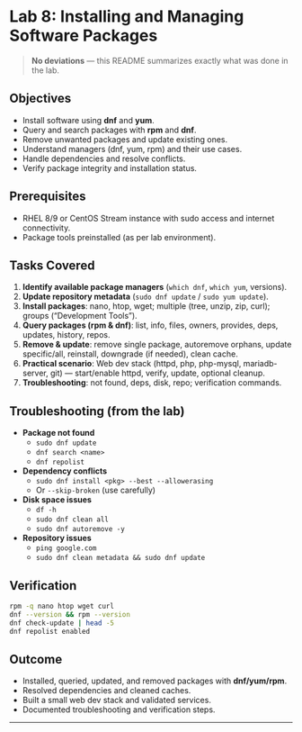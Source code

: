 # Lab 8: Installing and Managing Software Packages

> **No deviations** — this README summarizes exactly what was done in the lab.

## Objectives
- Install software using **dnf** and **yum**.
- Query and search packages with **rpm** and **dnf**.
- Remove unwanted packages and update existing ones.
- Understand managers (dnf, yum, rpm) and their use cases.
- Handle dependencies and resolve conflicts.
- Verify package integrity and installation status.

## Prerequisites
- RHEL 8/9 or CentOS Stream instance with sudo access and internet connectivity.
- Package tools preinstalled (as per lab environment).

## Tasks Covered
1. **Identify available package managers** (`which dnf`, `which yum`, versions).
2. **Update repository metadata** (`sudo dnf update` / `sudo yum update`).
3. **Install packages**: nano, htop, wget; multiple (tree, unzip, zip, curl); groups (“Development Tools”).
4. **Query packages (rpm & dnf)**: list, info, files, owners, provides, deps, updates, history, repos.
5. **Remove & update**: remove single package, autoremove orphans, update specific/all, reinstall, downgrade (if needed), clean cache.
6. **Practical scenario**: Web dev stack (httpd, php, php-mysql, mariadb-server, git) — start/enable httpd, verify, update, optional cleanup.
7. **Troubleshooting**: not found, deps, disk, repo; verification commands.

## Troubleshooting (from the lab)
- **Package not found**
  - `sudo dnf update`
  - `dnf search <name>`
  - `dnf repolist`
- **Dependency conflicts**
  - `sudo dnf install <pkg> --best --allowerasing`
  - Or `--skip-broken` (use carefully)
- **Disk space issues**
  - `df -h`
  - `sudo dnf clean all`
  - `sudo dnf autoremove -y`
- **Repository issues**
  - `ping google.com`
  - `sudo dnf clean metadata && sudo dnf update`

## Verification
```bash
rpm -q nano htop wget curl
dnf --version && rpm --version
dnf check-update | head -5
dnf repolist enabled
```

## Outcome
- Installed, queried, updated, and removed packages with **dnf/yum/rpm**.
- Resolved dependencies and cleaned caches.
- Built a small web dev stack and validated services.
- Documented troubleshooting and verification steps.

---

